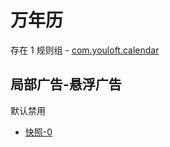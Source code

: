 # 万年历

存在 1 规则组 - [com.youloft.calendar](/src/apps/com.youloft.calendar.ts)

## 局部广告-悬浮广告

默认禁用

- [快照-0](https://i.gkd.li/import/13348416)
